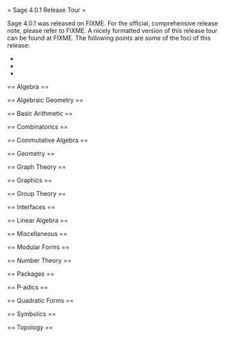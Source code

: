 = Sage 4.0.1 Release Tour =

Sage 4.0.1 was released on FIXME. For the official, comprehensive release note, please refer to FIXME. A nicely formatted version of this release tour can be found at FIXME. The following points are some of the foci of this release:

 * 
 * 
 * 


== Algebra ==


== Algebraic Geometry ==


== Basic Arithmetic ==


== Combinatorics ==


== Commutative Algebra ==


== Geometry ==


== Graph Theory ==


== Graphics ==


== Group Theory ==


== Interfaces ==


== Linear Algebra ==


== Miscellaneous ==


== Modular Forms ==


== Number Theory ==


== Packages ==


== P-adics ==


== Quadratic Forms ==


== Symbolics ==


== Topology ==
